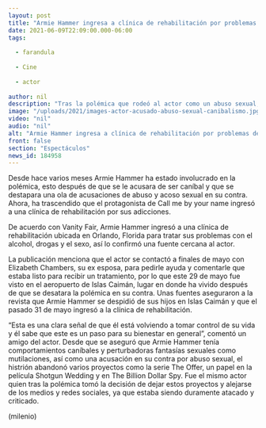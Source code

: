 ```yaml
---
layout: post
title: "Armie Hammer ingresa a clínica de rehabilitación por problemas de alcohol, sexo y drogas"
date: 2021-06-09T22:09:00.000-06:00
tags:
  
  - farandula
  
  - Cine
  
  - actor
  
author: nil
description: "Tras la polémica que rodeó al actor como un abuso sexual, Armie Hammer decidió ingresar a una clínica de rehabilitación para tratar sus adicciones. "
image: "/uploads/2021/images-actor-acusado-abuso-sexual-canibalismo.jpg"
video: "nil"
audio: "nil"
alt: "Armie Hammer ingresa a clínica de rehabilitación por problemas de alcohol, sexo y drogas"
front: false
section: "Espectáculos"
news_id: 184958
---
```


Desde hace varios meses Armie Hammer ha estado involucrado en la polémica, esto después de que se le acusara de ser caníbal y que se destapara una ola de acusaciones de abuso y acoso sexual en su contra. Ahora, ha trascendido que el protagonista de Call me by your name ingresó a una clínica de rehabilitación por sus adicciones. 

De acuerdo con Vanity Fair, Armie Hammer ingresó a una clínica de rehabilitación ubicada en Orlando, Florida para tratar sus problemas con el alcohol, drogas y el sexo, así lo confirmó una fuente cercana al actor. 

La publicación menciona que el actor se contactó a finales de mayo con Elizabeth Chambers, su ex esposa, para pedirle ayuda y comentarle que estaba listo para recibir un tratamiento, por lo que este 29 de mayo fue visto en el aeropuerto de Islas Caimán, lugar en donde ha vivido después de que se desatara la polémica en su contra. Unas fuentes aseguraron a la revista que Armie Hammer se despidió de sus hijos en Islas Caimán y que el pasado 31 de mayo ingresó a la clínica de rehabilitación. 

“Esta es una clara señal de que él está volviendo a tomar control de su vida y él sabe que este es un paso para su bienestar en general”, comentó un amigo del actor. Desde que se aseguró que Armie Hammer tenía comportamientos caníbales y perturbadoras fantasías sexuales como mutilaciones, así como una acusación en su contra por abuso sexual, el histrión abandonó varios proyectos como la serie The Offer, un papel en la película Shotgun Wedding y en The Billion Dollar Spy. Fue el mismo actor quien tras la polémica tomó la decisión de dejar estos proyectos y alejarse de los medios y redes sociales, ya que estaba siendo duramente atacado y criticado. 

(milenio)